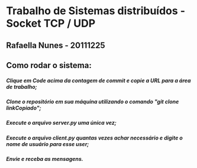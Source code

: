 # Trabalho de Sistemas distribuídos - Socket TCP / UDP

## Rafaella Nunes - 20111225

## Como rodar o sistema:
##### Clique em Code acima da contagem de commit e copie a URL para a área de trabalho; 
##### Clone o repositório em sua máquina utilizando o comando "git clone linkCopiado";
##### Execute o arquivo server.py uma única vez;
##### Execute o arquivo client.py quantas vezes achar necessário e digite o nome de usuário para esse user;
##### Envie e receba as mensagens.

